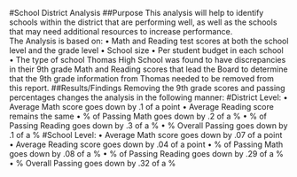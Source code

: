 #School District Analysis
##Purpose
This analysis will help to identify schools within the district that are performing well, as well as the schools that may need additional resources to increase performance.  
The Analysis is based on:
•	Math and Reading test scores at both the school level and the grade level
•	School size
•	Per student budget in each school
•	The type of school
Thomas High School was found to have discrepancies in their 9th grade Math and Reading scores that lead the Board to determine that the 9th grade information from Thomas needed to be removed from this report. 
##Results/Findings
Removing the 9th grade scores and passing percentages changes the analysis in the following manner:
#District Level:
•	Average Math score goes down by .1 of a point
•	Average Reading score remains the same
•	% of Passing Math goes down by .2 of a %
•	% of Passing Reading goes down by .3 of a %
•	% Overall Passing goes down by .1 of a %
#School Level:
•	Average Math score goes down by .07 of a point
•	Average Reading score goes down by .04 of a point
•	% of Passing Math goes down by .08 of a %
•	% of Passing Reading goes down by .29 of a %
•	% Overall Passing goes down by .32 of a %

